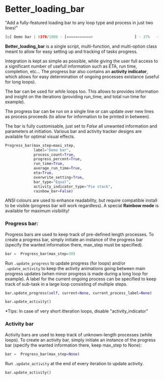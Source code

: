 # Better_loading_bar


"Add a fully-featured loading bar to any loop type and process in just two lines!"

```python
[○] Demo bar | 0370/1000 - [===========>                   ] - 37%   - iter/s: 0.08s - Run time: 0.08s - ETA: 51.70s
```

**Better_loading_bar** is a single script, multi-function, and multi-option class meant to allow for easy setting up and tracking of tasks progress. 

Integration is kept as simple as possible, while giving the user full access to a significant number of usefull information such as ETA, run time, completion, etc... The progress bar also contains an **activity indicator**, which allows for easy determination of ongoing processes existance (useful for long loops).

The bar can be used for *while* loops too. This allows to provides information and insight on the iterations (providing run_time, and total run time for example).

The progress bar can be run on a single line or can update over new lines as process proceeds (to allow for information to be printed in between).

The bar is fully customisable, just set to *False* all unwanted information and parameters at initiation. Various bar and activity tracker designs are available for optimal visual effects.

```python
Progress_bar(max_step=maxi_step,
             label="Demo bar",
             process_count=True,
             progress_percent=True,
             run_time=True,
             average_run_time=True,
             eta=True,
             overwrite_setting=True,
             bar_type="Equal",
             activity_indicator_type="Pie stack",
             rainbow_bar=False)
```

ANSI colours are used to enhance readability, but require compatible install to be visible (progress bar will work regardless). A special **Rainbow mode** is available for maximum visibility!

### Progress bar:

Progress bars are used to keep track of pre-defined length processes. To create a progress bar, simply initiate an instance of the progress bar (specify the wanted information there, max_step must be specified).

```python
bar =  Progress_bar(max_step=30)
```

Run `.update_progress` to update progress (for loops) and/or `.update_activity` to keep the activity animations going between main progress updates (when minor progress is made during a long loop for example). A label for the current ongoing process can be specified to keep track of sub-task in a large loop consisting of multiple steps.

```python
bar.update_progress(self, current=None, current_process_label=None)

bar.update_activity()
```

*Tips: In case of very short itteration loops, disable "activity_indicator" 

### Activity bar

Activity bars are used to keep track of unknown-length processes (while loops).
To create an activity bar, simply initiate an instance of the progress bar (specify the wanted information there, keep max_step to None):

```python
bar =  Progress_bar(max_step=None)
```

Run `.update_activity` at the end of every iteration to update activity.

```python
bar.update_activity()
```

